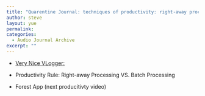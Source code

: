 ```yaml
---
title: "Quarentine Journal: techniques of productivity: right-away processing VS. batch processing"
author: steve
layout: yue
permalink:
categories:
  - Audio Journal Archive
excerpt: ""
---
```


<!-- {% include image.html url="/images/productivity_rule_2min_rule.png" caption="Productivity Rule Inspiration" width=450 align="right" %} -->

- [Very Nice VLogger:](https://www.youtube.com/channel/UCoOae5nYA7VqaXzerajD0lg)

- Productivity Rule: Right-away Processing VS. Batch Processing

- Forest App (next producitivty video)
